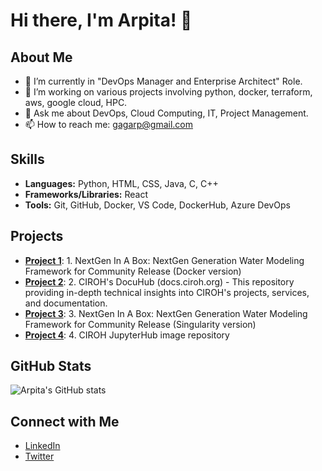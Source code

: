 # Hi there, I'm Arpita! 👋

## About Me
- 🌱 I’m currently in "DevOps Manager and Enterprise Architect" Role.
- 🔭 I’m working on various projects involving python, docker, terraform, aws, google cloud, HPC.
- 💬 Ask me about DevOps, Cloud Computing, IT, Project Management.
- 📫 How to reach me: gagarp@gmail.com

## Skills
- **Languages:** Python, HTML, CSS, Java, C, C++
- **Frameworks/Libraries:** React
- **Tools:** Git, GitHub, Docker, VS Code, DockerHub, Azure DevOps

## Projects
- **[Project 1](https://github.com/CIROH-UA/NGIAB-CloudInfra)**: 1. NextGen In A Box: NextGen Generation Water Modeling Framework for Community Release (Docker version)
- **[Project 2](https://github.com/CIROH-UA/ciroh-ua_website)**: 2. CIROH's DocuHub (docs.ciroh.org) - This repository providing in-depth technical insights into CIROH's projects, services, and documentation.
- **[Project 3](https://github.com/CIROH-UA/NGIAB-HPCInfra)**: 3. NextGen In A Box: NextGen Generation Water Modeling Framework for Community Release (Singularity version)
- **[Project 4](https://github.com/CIROH-UA/awi-ciroh-image)**: 4. CIROH JupyterHub image repository

## GitHub Stats
![Arpita's GitHub stats](https://github-readme-stats.vercel.app/api?username=arpita0911patel&show_icons=true&theme=radical)

## Connect with Me
- [LinkedIn](https://www.linkedin.com/in/arpita0911patel)
- [Twitter](https://twitter.com/arpita0911patel)
